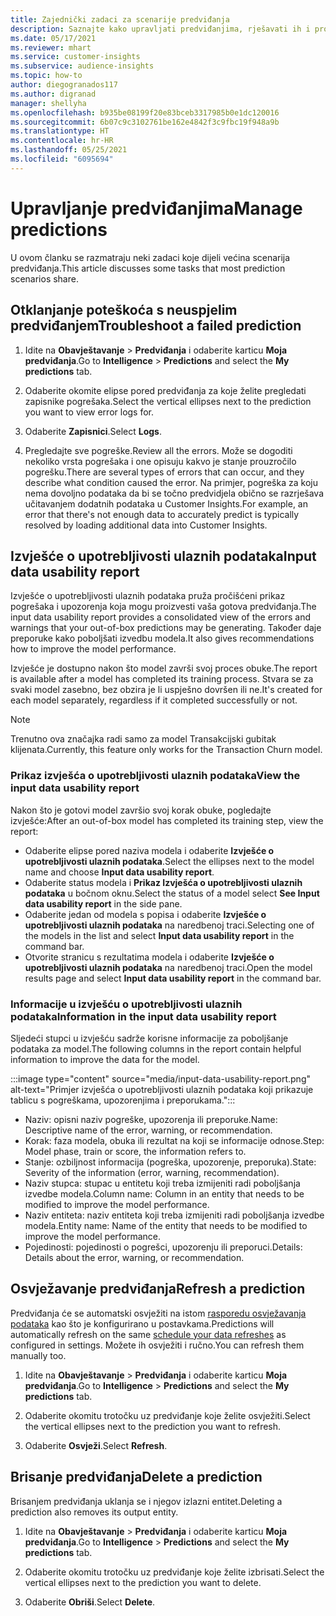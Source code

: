 ```yaml
---
title: Zajednički zadaci za scenarije predviđanja
description: Saznajte kako upravljati predviđanjima, rješavati ih i pročišćavati.
ms.date: 05/17/2021
ms.reviewer: mhart
ms.service: customer-insights
ms.subservice: audience-insights
ms.topic: how-to
author: diegogranados117
ms.author: digranad
manager: shellyha
ms.openlocfilehash: b935be08199f20e83bceb3317985b0e1dc120016
ms.sourcegitcommit: 6b07c9c3102761be162e4842f3c9fbc19f948a9b
ms.translationtype: HT
ms.contentlocale: hr-HR
ms.lasthandoff: 05/25/2021
ms.locfileid: "6095694"
---
```

# <a name="manage-predictions"></a><span data-ttu-id="4fe74-103">Upravljanje predviđanjima</span><span class="sxs-lookup"><span data-stu-id="4fe74-103">Manage predictions</span></span>

<span data-ttu-id="4fe74-104">U ovom članku se razmatraju neki zadaci koje dijeli većina scenarija predviđanja.</span><span class="sxs-lookup"><span data-stu-id="4fe74-104">This article discusses some tasks that most prediction scenarios share.</span></span>

## <a name="troubleshoot-a-failed-prediction"></a><span data-ttu-id="4fe74-105">Otklanjanje poteškoća s neuspjelim predviđanjem</span><span class="sxs-lookup"><span data-stu-id="4fe74-105">Troubleshoot a failed prediction</span></span>

1. <span data-ttu-id="4fe74-106">Idite na **Obavještavanje** > **Predviđanja** i odaberite karticu **Moja predviđanja**.</span><span class="sxs-lookup"><span data-stu-id="4fe74-106">Go to **Intelligence** > **Predictions** and select the **My predictions** tab.</span></span>

1. <span data-ttu-id="4fe74-107">Odaberite okomite elipse pored predviđanja za koje želite pregledati zapisnike pogrešaka.</span><span class="sxs-lookup"><span data-stu-id="4fe74-107">Select the vertical ellipses next to the prediction you want to view error logs for.</span></span>

1. <span data-ttu-id="4fe74-108">Odaberite **Zapisnici**.</span><span class="sxs-lookup"><span data-stu-id="4fe74-108">Select **Logs**.</span></span>

1. <span data-ttu-id="4fe74-109">Pregledajte sve pogreške.</span><span class="sxs-lookup"><span data-stu-id="4fe74-109">Review all the errors.</span></span> <span data-ttu-id="4fe74-110">Može se dogoditi nekoliko vrsta pogrešaka i one opisuju kakvo je stanje prouzročilo pogrešku.</span><span class="sxs-lookup"><span data-stu-id="4fe74-110">There are several types of errors that can occur, and they describe what condition caused the error.</span></span> <span data-ttu-id="4fe74-111">Na primjer, pogreška za koju nema dovoljno podataka da bi se točno predvidjela obično se razrješava učitavanjem dodatnih podataka u Customer Insights.</span><span class="sxs-lookup"><span data-stu-id="4fe74-111">For example, an error that there's not enough data to accurately predict is typically resolved by loading additional data into Customer Insights.</span></span>

## <a name="input-data-usability-report"></a><span data-ttu-id="4fe74-112">Izvješće o upotrebljivosti ulaznih podataka</span><span class="sxs-lookup"><span data-stu-id="4fe74-112">Input data usability report</span></span>

<span data-ttu-id="4fe74-113">Izvješće o upotrebljivosti ulaznih podataka pruža pročišćeni prikaz pogrešaka i upozorenja koja mogu proizvesti vaša gotova predviđanja.</span><span class="sxs-lookup"><span data-stu-id="4fe74-113">The input data usability report provides a consolidated view of the errors and warnings that your out-of-box predictions may be generating.</span></span> <span data-ttu-id="4fe74-114">Također daje preporuke kako poboljšati izvedbu modela.</span><span class="sxs-lookup"><span data-stu-id="4fe74-114">It also gives recommendations how to improve the model performance.</span></span>

<span data-ttu-id="4fe74-115">Izvješće je dostupno nakon što model završi svoj proces obuke.</span><span class="sxs-lookup"><span data-stu-id="4fe74-115">The report is available after a model has completed its training process.</span></span> <span data-ttu-id="4fe74-116">Stvara se za svaki model zasebno, bez obzira je li uspješno dovršen ili ne.</span><span class="sxs-lookup"><span data-stu-id="4fe74-116">It's created for each model separately, regardless if it completed successfully or not.</span></span>

> [!NOTE]
> <span data-ttu-id="4fe74-117">Trenutno ova značajka radi samo za model Transakcijski gubitak klijenata.</span><span class="sxs-lookup"><span data-stu-id="4fe74-117">Currently, this feature only works for the Transaction Churn model.</span></span>

### <a name="view-the-input-data-usability-report"></a><span data-ttu-id="4fe74-118">Prikaz izvješća o upotrebljivosti ulaznih podataka</span><span class="sxs-lookup"><span data-stu-id="4fe74-118">View the input data usability report</span></span>

<span data-ttu-id="4fe74-119">Nakon što je gotovi model završio svoj korak obuke, pogledajte izvješće:</span><span class="sxs-lookup"><span data-stu-id="4fe74-119">After an out-of-box model has completed its training step, view the report:</span></span>
- <span data-ttu-id="4fe74-120">Odaberite elipse pored naziva modela i odaberite **Izvješće o upotrebljivosti ulaznih podataka**.</span><span class="sxs-lookup"><span data-stu-id="4fe74-120">Select the ellipses next to the model name and choose **Input data usability report**.</span></span>
- <span data-ttu-id="4fe74-121">Odaberite status modela i **Prikaz Izvješća o upotrebljivosti ulaznih podataka** u bočnom oknu.</span><span class="sxs-lookup"><span data-stu-id="4fe74-121">Select the status of a model select **See Input data usability report** in the side pane.</span></span>
- <span data-ttu-id="4fe74-122">Odaberite jedan od modela s popisa i odaberite **Izvješće o upotrebljivosti ulaznih podataka** na naredbenoj traci.</span><span class="sxs-lookup"><span data-stu-id="4fe74-122">Selecting one of the models in the list and select **Input data usability report** in the command bar.</span></span>
- <span data-ttu-id="4fe74-123">Otvorite stranicu s rezultatima modela i odaberite **Izvješće o upotrebljivosti ulaznih podataka** na naredbenoj traci.</span><span class="sxs-lookup"><span data-stu-id="4fe74-123">Open the model results page and select **Input data usability report** in the command bar.</span></span>

### <a name="information-in-the-input-data-usability-report"></a><span data-ttu-id="4fe74-124">Informacije u izvješću o upotrebljivosti ulaznih podataka</span><span class="sxs-lookup"><span data-stu-id="4fe74-124">Information in the input data usability report</span></span>

<span data-ttu-id="4fe74-125">Sljedeći stupci u izvješću sadrže korisne informacije za poboljšanje podataka za model.</span><span class="sxs-lookup"><span data-stu-id="4fe74-125">The following columns in the report contain helpful information to improve the data for the model.</span></span>

:::image type="content" source="media/input-data-usability-report.png" alt-text="Primjer izvješća o upotrebljivosti ulaznih podataka koji prikazuje tablicu s pogreškama, upozorenjima i preporukama.":::

- <span data-ttu-id="4fe74-127">Naziv: opisni naziv pogreške, upozorenja ili preporuke.</span><span class="sxs-lookup"><span data-stu-id="4fe74-127">Name: Descriptive name of the error, warning, or recommendation.</span></span>
- <span data-ttu-id="4fe74-128">Korak: faza modela, obuka ili rezultat na koji se informacije odnose.</span><span class="sxs-lookup"><span data-stu-id="4fe74-128">Step: Model phase, train or score, the information refers to.</span></span>
- <span data-ttu-id="4fe74-129">Stanje: ozbiljnost informacija (pogreška, upozorenje, preporuka).</span><span class="sxs-lookup"><span data-stu-id="4fe74-129">State: Severity of the information (error, warning, recommendation).</span></span>
- <span data-ttu-id="4fe74-130">Naziv stupca: stupac u entitetu koji treba izmijeniti radi poboljšanja izvedbe modela.</span><span class="sxs-lookup"><span data-stu-id="4fe74-130">Column name: Column in an entity that needs to be modified to improve the model performance.</span></span>
- <span data-ttu-id="4fe74-131">Naziv entiteta: naziv entiteta koji treba izmijeniti radi poboljšanja izvedbe modela.</span><span class="sxs-lookup"><span data-stu-id="4fe74-131">Entity name: Name of the entity that needs to be modified to improve the model performance.</span></span>
- <span data-ttu-id="4fe74-132">Pojedinosti: pojedinosti o pogrešci, upozorenju ili preporuci.</span><span class="sxs-lookup"><span data-stu-id="4fe74-132">Details: Details about the error, warning, or recommendation.</span></span>

## <a name="refresh-a-prediction"></a><span data-ttu-id="4fe74-133">Osvježavanje predviđanja</span><span class="sxs-lookup"><span data-stu-id="4fe74-133">Refresh a prediction</span></span>

<span data-ttu-id="4fe74-134">Predviđanja će se automatski osvježiti na istom [rasporedu osvježavanja podataka](system.md#schedule-tab) kao što je konfigurirano u postavkama.</span><span class="sxs-lookup"><span data-stu-id="4fe74-134">Predictions will automatically refresh on the same [schedule your data refreshes](system.md#schedule-tab) as configured in settings.</span></span> <span data-ttu-id="4fe74-135">Možete ih osvježiti i ručno.</span><span class="sxs-lookup"><span data-stu-id="4fe74-135">You can refresh them manually too.</span></span>

1. <span data-ttu-id="4fe74-136">Idite na **Obavještavanje** > **Predviđanja** i odaberite karticu **Moja predviđanja**.</span><span class="sxs-lookup"><span data-stu-id="4fe74-136">Go to **Intelligence** > **Predictions** and select the **My predictions** tab.</span></span>

1. <span data-ttu-id="4fe74-137">Odaberite okomitu trotočku uz predviđanje koje želite osvježiti.</span><span class="sxs-lookup"><span data-stu-id="4fe74-137">Select the vertical ellipses next to the prediction you want to refresh.</span></span>

1. <span data-ttu-id="4fe74-138">Odaberite **Osvježi**.</span><span class="sxs-lookup"><span data-stu-id="4fe74-138">Select **Refresh**.</span></span>

## <a name="delete-a-prediction"></a><span data-ttu-id="4fe74-139">Brisanje predviđanja</span><span class="sxs-lookup"><span data-stu-id="4fe74-139">Delete a prediction</span></span>

<span data-ttu-id="4fe74-140">Brisanjem predviđanja uklanja se i njegov izlazni entitet.</span><span class="sxs-lookup"><span data-stu-id="4fe74-140">Deleting a prediction also removes its output entity.</span></span>

1. <span data-ttu-id="4fe74-141">Idite na **Obavještavanje** > **Predviđanja** i odaberite karticu **Moja predviđanja**.</span><span class="sxs-lookup"><span data-stu-id="4fe74-141">Go to **Intelligence** > **Predictions** and select the **My predictions** tab.</span></span>

1. <span data-ttu-id="4fe74-142">Odaberite okomitu trotočku uz predviđanje koje želite izbrisati.</span><span class="sxs-lookup"><span data-stu-id="4fe74-142">Select the vertical ellipses next to the prediction you want to delete.</span></span>

1. <span data-ttu-id="4fe74-143">Odaberite **Obriši**.</span><span class="sxs-lookup"><span data-stu-id="4fe74-143">Select **Delete**.</span></span>

